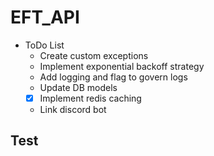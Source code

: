 # EFT_API

- ToDo List
  - Create custom exceptions
  - Implement exponential backoff strategy
  - Add logging and flag to govern logs
  - Update DB models
  - [x] Implement redis caching
  - Link discord bot

## Test
